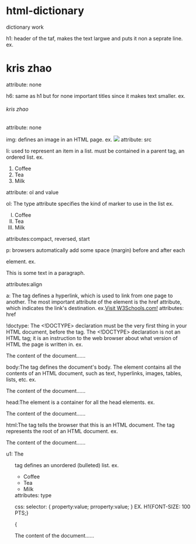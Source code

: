 # html-dictionary
dictionary work

h1: header of the taf, makes the text largwe and puts it non a seprate line.
ex. <h1>kris zhao</h1>
attribute: none

h6: same as h1 but for none important titles since it makes text smaller.
ex. <H6>kris zhao</h6>
attribute: none

img: defines an image in an HTML page.
ex. <img src="bubble.jpg">
attribute: src

li: used to represent an item in a list. must be contained in a parent tag, an ordered list.
ex.<ol>
  <li>Coffee</li>
  <li>Tea</li>
  <li>Milk</li>
</ol>
attribute: ol and value

ol: The type attribute specifies the kind of marker to use in the list
ex.<ol type="I">
  <li>Coffee</li>
  <li>Tea</li>
  <li>Milk</li>
</ol>
attributes:compact, reversed, start

p: browsers automatically add some space (margin) before and after each <p> element. 
ex.<p>This is some text in a paragraph.</p>
attributes:align

a: The <a> tag defines a hyperlink, which is used to link from one page to another.
The most important attribute of the <a> element is the href attribute, which indicates the link's destination.
ex.<a href="https://www.w3schools.com">Visit W3Schools.com!</a>
attributes: href
  
!doctype: The <!DOCTYPE> declaration must be the very first thing in your HTML document, before the <html> tag.
The <!DOCTYPE> declaration is not an HTML tag; it is an instruction to the web browser about what version of HTML the page is written in.
ex. <!DOCTYPE html>
<html>
<head>
<title>Title of the document</title>
</head>

<body>
The content of the document......
</body>

</html>

body:The <body> tag defines the document's body.
The <body> element contains all the contents of an HTML document, such as text, hyperlinks, images, tables, lists, etc.
ex.<html>
<head>
<title>Title of the document</title>
</head>

<body>
The content of the document......
</body>

</html>

head:The <head> element is a container for all the head elements.
ex.<!DOCTYPE html>
<html>
<head>
  <title>Title of the document</title>
</head>

<body>
The content of the document......
</body>

</html>

html:The <html> tag tells the browser that this is an HTML document.
The <html> tag represents the root of an HTML document.
ex.<!DOCTYPE HTML>
<html>
<head>
<title>Title of the document</title>
</head>

<body>
The content of the document......
</body>

</html>


  
u1: The <ul> tag defines an unordered (bulleted) list.
ex.<ul>
  <li>Coffee</li>
  <li>Tea</li>
  <li>Milk</li>
</ul>
attributes: type

css: selector: {
property:value;
prroperty:value;
}
EX. H1{FONT-SIZE: 100 PTS;}

{<!DOCTYPE HTML>
<html>
<head>
<title>Title of the document</title>
</head>

<body>
The content of the document......
</body>

</html>
